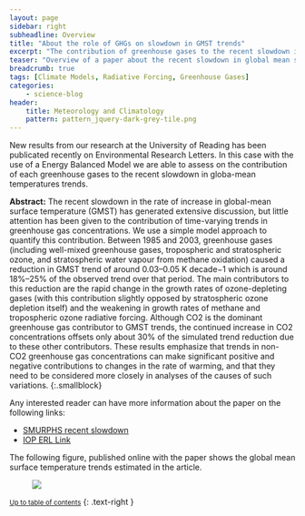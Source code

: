 ```yaml
---
layout: page
sidebar: right
subheadline: Overview
title: "About the role of GHGs on slowdown in GMST trends"
excerpt: "The contribution of greenhouse gases to the recent slowdown in global-mean temperature trends"
teaser: "Overview of a paper about the recent slowdown in global mean surface temperatures. It is based in an estimation of radiative forcing of several greenhouse gases and a mapping of their contributions to temperature trends."
breadcrumb: true
tags: [Climate Models, Radiative Forcing, Greenhouse Gases]
categories:
    - science-blog
header:
    title: Meteorology and Climatology
    pattern: pattern_jquery-dark-grey-tile.png
---
```


New results from our research at the University of Reading has been publicated recently on Environmental Research Letters. In this case with the use of a Energy Balanced Model we are able to assess on the contribution of each greenhouse gases to the recent slowdown in globa-mean temperatures trends. 

**Abstract:**
The recent slowdown in the rate of increase in global-mean surface temperature (GMST) has generated extensive discussion, but little attention has been given to the contribution of time-varying trends in greenhouse gas concentrations. We use a simple model approach to quantify this contribution. Between 1985 and 2003, greenhouse gases (including well-mixed greenhouse gases, tropospheric and stratospheric ozone, and stratospheric water vapour from methane oxidation) caused a reduction in GMST trend of around 0.03–0.05 K decade−1 which is around 18%–25% of the observed trend over that period. The main contributors to this reduction are the rapid change in the growth rates of ozone-depleting gases (with this contribution slightly opposed by stratospheric ozone depletion itself) and the weakening in growth rates of methane and tropospheric ozone radiative forcing. Although CO2 is the dominant greenhouse gas contributor to GMST trends, the continued increase in CO2 concentrations offsets only about 30% of the simulated trend reduction due to these other contributors. These results emphasize that trends in non-CO2 greenhouse gas concentrations can make significant positive and negative contributions to changes in the rate of warming, and that they need to be considered more closely in analyses of the causes of such variations.
{:.smallblock}

Any interested reader can have more information about the paper on the following links:

- [SMURPHS recent slowdown](https://www.smurphs.leeds.ac.uk/new-publication-the-contribution-of-greenhouse-gases-to-the-recent-slowdown-in-global-mean-temperature-trends/)
- [IOP ERL Link](http://iopscience.iop.org/article/10.1088/1748-9326/11/9/094018/meta)

The following figure, published online with the paper shows the global mean surface temperature trends estimated in the article.

<figure class="half">
<a
href="http://cdn.iopscience.com/images/1748-9326/11/9/094018/Full/erlaa3c6bf2_lr.jpg"><img src="http://cdn.iopscience.com/images/1748-9326/11/9/094018/Full/erlaa3c6bf2_lr.jpg"></a>
	<figcaption><a title="Overlapping GMST trends using a 15 year window.">
 </a></figcaption>
</figure>

<div data-badge-details="right" data-badge-type="medium-donut" data-doi="10.1088/1748-9326/11/9/094018" data-condensed="true" data-hide-no-mentions="true" class="altmetric-embed"></div>


<small markdown="1">[Up to table of contents](#toc)</small>
{: .text-right }
